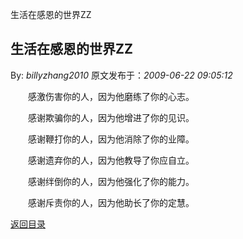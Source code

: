 生活在感恩的世界ZZ
## 生活在感恩的世界ZZ

By: *billyzhang2010* 原文发布于：*2009-06-22 09:05:12*

　　感激伤害你的人，因为他磨练了你的心志。

　　感谢欺骗你的人，因为他增进了你的见识。

　　感谢鞭打你的人，因为他消除了你的业障。

　　感谢遗弃你的人，因为他教导了你应自立。

　　感谢绊倒你的人，因为他强化了你的能力。

　　感谢斥责你的人，因为他助长了你的定慧。

[返回目录](index.html)
